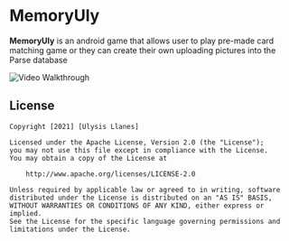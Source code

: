 # MemoryUly

**MemoryUly** is an android game that allows user to play pre-made card matching game or they can create their own uploading pictures into the Parse database

<img src='cardmatch.gif' title='Video Walkthrough' width='' alt='Video Walkthrough' />

## License

    Copyright [2021] [Ulysis Llanes]

    Licensed under the Apache License, Version 2.0 (the "License");
    you may not use this file except in compliance with the License.
    You may obtain a copy of the License at

        http://www.apache.org/licenses/LICENSE-2.0

    Unless required by applicable law or agreed to in writing, software
    distributed under the License is distributed on an "AS IS" BASIS,
    WITHOUT WARRANTIES OR CONDITIONS OF ANY KIND, either express or implied.
    See the License for the specific language governing permissions and
    limitations under the License.